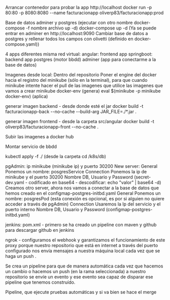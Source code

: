 Arrancar contenedor para probar la app http://localhost docker run -p 80:80 -p 8080:8080 --name facturacionapp oliverp83/facturacionapp:prod

Base de datos adminer y postgres (ejecutar con otro nombre docker-compose -f nombre archivo up -d) docker-compose up -d (Ya se puede entrar en adminer en http://localhost:9090 Cambiar base de datos a postgres y rellenar todos los campos con olivetti (definido en docker-compose.yaml))

4 apps diferentes misma red virtual: angular: frontend app springboot: backend app postgres (motor bbdd) adminer (app para conectarme a la base de datos)

Imagenes desde local: Dentro del repositorio Poner el engine del docker hacia el registro del minikube (sólo en la terminal), para que cuando minikube intente hacer el pull de las imagenes que utilice las imagenes que vamos a crear minikube docker-env (genera) eval $(minikube -p minikube docker-env) (aplica)

generar imagen backend - desde donde esté el jar docker build -t facturacionapp-back --no-cache --build-arg JAR_FILE=./*.jar .

generar imagen frontend - desde la carpeta src/angular docker build -t oliverp83/facturacionapp-front --no-cache .

Subir las imagenes a docker hub

Montar servicio de bbdd

kubectl apply -f ./ (desde la carpeta cd /k8s/db)

pgAdmin: ip minikube (minikube ip) y puerto 30200 New server: General Ponemos un nombre: posgresService Connection Ponemos la ip de minikube y el puerto 30200 Nombre DB, Usuario y Password (secret-dev.yaml - codificado en base64 - descodificar: echo "valor" | base64 -d) Creamos otro server, ahora nos vamos a conectar a la base de datos que hemos creado en el configmap-postgres-initbd.yaml General Ponemos un nombre: posgresPod (esta conexión es opcional, es por si alguien no quiere acceder a través de pgAdmin) Connection Usaremos la Ip del servicio y el puerto interno Nombre DB, Usuario y Password (configmap-postgres-initbd.yaml)

jenkins: 
pom.xml - primero se ha creado un pipeline con maven y github para descargar github en jenkins

ngrok - configuramos el webhook y garantizamos el funcionamiento de este proxy porque nuestro repositorio que está en internet a través del puerto configurado nos envía mensajes a nuestra máquina local cada vez que se haga un push . 

Se crea un pipeline para que de manera automática cada vez que hacemos un cambio o hacemos un push (en la rama seleccionada) a nuestro repositorio se envíe un evento y ese evento sea capaz de disparar ese pipeline que tenemos construído. 

Pipeline, que ejecute pruebas automáticas y si va bien se hace el merge
